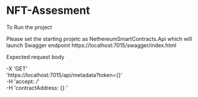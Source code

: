 # NFT-Assesment

To Run the project

Please set the starting projetc as NethereumSmartContracts.Api
which will launch Swagger endpoint 
https://localhost:7015/swagger/index.html

Expected request body

-X 'GET' \
  'https://localhost:7015/api/metadata?token={}' \
  -H 'accept: */*' \
  -H 'contractAddress: {} '
